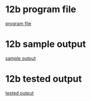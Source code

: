 # 12b program file
[program file](program.jpg)

# 12b sample output
[sample output](sampleoutput.jpg)

# 12b tested output
[tested output](testedoutput.jpg)
